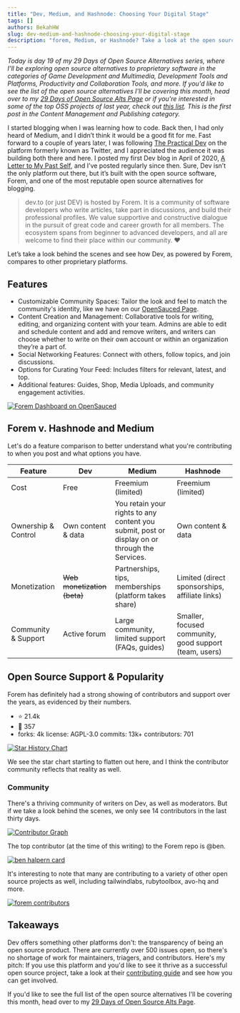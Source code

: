 ```yaml
---
title: "Dev, Medium, and Hashnode: Choosing Your Digital Stage"
tags: []
authors: BekahHW
slug: dev-medium-and-hashnode-choosing-your-digital-stage
description: "forem, Medium, or Hashnode? Take a look at the open source software and community that powers Dev.to."
---
```


*Today is day 19 of my 29 Days of Open Source Alternatives series, where I'll be exploring open source alternatives to proprietary software in the categories of Game Development and Multimedia, Development Tools and Platforms, Productivity and Collaboration Tools, and more. If you'd like to see the list of the open source alternatives I'll be covering this month, head over to my [29 Days of Open Source Alts Page](https://oss.fyi/oss-alts) or if you're interested in some of the top OSS projects of last year, check out [this list](https://app.dub.co/open-sauced). This is the first post in the Content Management and Publishing category.* 

I started blogging when I was learning how to code. Back then, I had only heard of Medium, and I didn’t think it would be a good fit for me. Fast forward to a couple of years later, I was following [The Practical Dev](https://twitter.com/ThePracticalDev) on the platform formerly known as Twitter, and I appreciated the audience it was building both there and here. I posted my first Dev blog in April of 2020, [A Letter to My Past Self](https://dev.to/bekahhw/a-letter-to-my-past-self-1lfo), and I’ve posted regularly since then. Sure, Dev isn’t the only platform out there, but it’s built with the open source software, Forem, and one of the most reputable open source alternatives for blogging. 

<!-- truncate -->


> dev.to (or just DEV) is hosted by Forem. It is a community of software developers who write articles, take part in discussions, and build their professional profiles. We value supportive and constructive dialogue in the pursuit of great code and career growth for all members. The ecosystem spans from beginner to advanced developers, and all are welcome to find their place within our community. ❤️

Let’s take a look behind the scenes and see how Dev, as powered by Forem, compares to other proprietary platforms.
 
## Features

- Customizable Community Spaces: Tailor the look and feel to match the community's identity, like we have on our [OpenSauced Page](https://dev.to/opensauced).
- Content Creation and Management: Collaborative tools for writing, editing, and organizing content with your team. Admins are able to edit and schedule content and add and remove writers, and writers can choose whether to write on their own account or within an organization they’re a part of. 
- Social Networking Features: Connect with others, follow topics, and join discussions.
- Options for Curating Your Feed: Includes filters for relevant, latest, and top.
- Additional features: Guides, Shop, Media Uploads, and community engagement activities.


[![Forem Dashboard on OpenSauced](https://dev-to-uploads.s3.amazonaws.com/uploads/articles/2vd9zagcdsnre4c6ntfs.png)](https://app.opensauced.pizza/pages/BekahHW/1164/dashboard?range=30)

## Forem v. Hashnode and Medium

Let's do a feature comparison to better understand what you're contributing to when you post and what options you have.

| Feature | Dev | Medium | Hashnode |
|---|---|---|---|
| Cost | Free | Freemium (limited) | Freemium (limited) |
| Ownership & Control | Own content & data | You retain your rights to any content you submit, post or display on or through the Services. | Own content & data |
| Monetization | ~~Web monetization (beta)~~ | Partnerships, tips, memberships (platform takes share) | Limited (direct sponsorships, affiliate links) |
| Community & Support | Active forum | Large community, limited support (FAQs, guides) | Smaller, focused community, good support (team, users) |

## Open Source Support & Popularity

Forem has definitely had a strong showing of contributors and support over the years, as evidenced by their numbers.

- ⭐ 21.4k
- 👀 357
- forks: 4k
license: AGPL-3.0
commits: 13k+
contributors: 701

[![Star History Chart](https://api.star-history.com/svg?repos=forem/forem&type=Date)](https://star-history.com/#forem/forem&Date)

We see the star chart starting to flatten out here, and I think the contributor community reflects that reality as well. 

### Community 

There's a thriving community of writers on Dev, as well as moderators. But if we take a look behind the scenes, we only see 14 contributors in the last thirty days. 

[![Contributor Graph](https://dev-to-uploads.s3.amazonaws.com/uploads/articles/oib6l2ca4rjw1gqbz4uy.png)](https://app.opensauced.pizza/pages/BekahHW/1164/activity?range=30)

The top contributor (at the time of this writing) to the Forem repo is @ben.

[![ben halpern card](https://dev-to-uploads.s3.amazonaws.com/uploads/articles/ggnjpmz9ptltbhtyppfa.png)](https://app.opensauced.pizza/user/benhalpern/card)

It's interesting to note that many are contributing to a variety of other open source projects as well, including tailwindlabs, rubytoolbox, avo-hq and more. 

[![forem contributors](https://dev-to-uploads.s3.amazonaws.com/uploads/articles/h5bw3ky4pefi3se7du5u.png)](https://app.opensauced.pizza/lists/e658c0d8-070d-4cdc-8979-f5f7394344b4/activity)

## Takeaways

Dev offers something other platforms don't: the transparency of being an open source product. There are currently over 500 issues open, so there's no shortage of work for maintainers, triagers, and contributors. Here's my pitch: If you use this platform and you'd like to see it thrive as a successful open source project, take a look at their [contributing guide](https://developers.forem.com/contributing-guide/forem) and see how you can get involved. 

If you'd like to see the full list of the open source alternatives I'll be covering this month, head over to my [29 Days of Open Source Alts Page](https://oss.fyi/oss-alts).